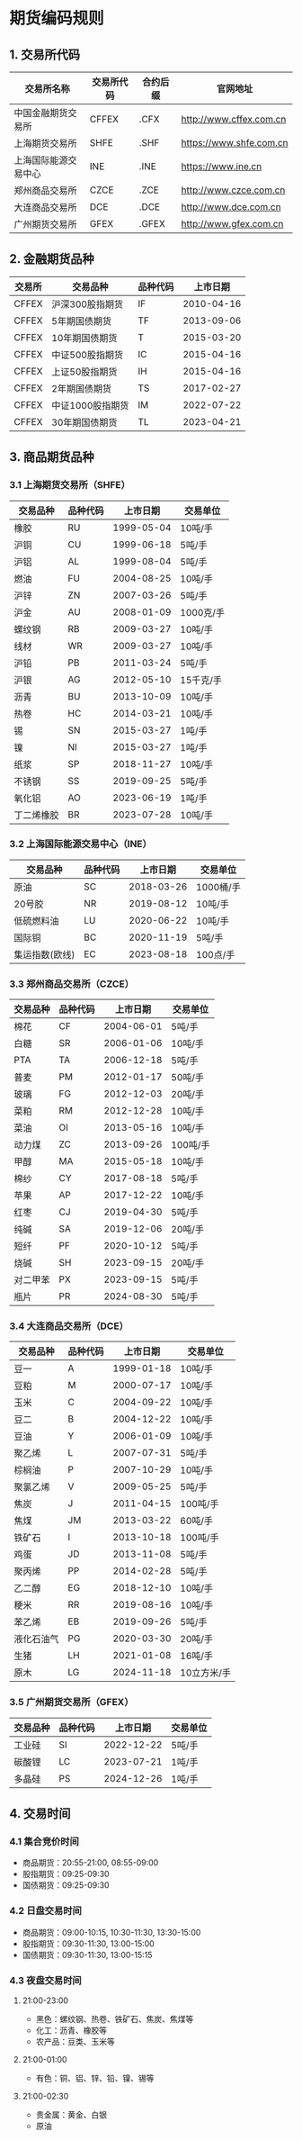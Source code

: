 # 期货编码规则

## 1. 交易所代码

| 交易所名称 | 交易所代码 | 合约后缀 | 官网地址 |
|------------|------------|----------|-----------|
| 中国金融期货交易所 | CFFEX | .CFX | http://www.cffex.com.cn |
| 上海期货交易所 | SHFE | .SHF | https://www.shfe.com.cn |
| 上海国际能源交易中心 | INE | .INE | https://www.ine.cn |
| 郑州商品交易所 | CZCE | .ZCE | http://www.czce.com.cn |
| 大连商品交易所 | DCE | .DCE | http://www.dce.com.cn |
| 广州期货交易所 | GFEX | .GFEX | http://www.gfex.com.cn |

## 2. 金融期货品种

| 交易所 | 交易品种 | 品种代码 | 上市日期 |
|--------|----------|----------|-----------|
| CFFEX | 沪深300股指期货 | IF | 2010-04-16 |
| CFFEX | 5年期国债期货 | TF | 2013-09-06 |
| CFFEX | 10年期国债期货 | T | 2015-03-20 |
| CFFEX | 中证500股指期货 | IC | 2015-04-16 |
| CFFEX | 上证50股指期货 | IH | 2015-04-16 |
| CFFEX | 2年期国债期货 | TS | 2017-02-27 |
| CFFEX | 中证1000股指期货 | IM | 2022-07-22 |
| CFFEX | 30年期国债期货 | TL | 2023-04-21 |

## 3. 商品期货品种

### 3.1 上海期货交易所（SHFE）

| 交易品种 | 品种代码 | 上市日期 | 交易单位 |
|----------|----------|-----------|-----------|
| 橡胶 | RU | 1999-05-04 | 10吨/手 |
| 沪铜 | CU | 1999-06-18 | 5吨/手 |
| 沪铝 | AL | 1999-08-04 | 5吨/手 |
| 燃油 | FU | 2004-08-25 | 10吨/手 |
| 沪锌 | ZN | 2007-03-26 | 5吨/手 |
| 沪金 | AU | 2008-01-09 | 1000克/手 |
| 螺纹钢 | RB | 2009-03-27 | 10吨/手 |
| 线材 | WR | 2009-03-27 | 10吨/手 |
| 沪铅 | PB | 2011-03-24 | 5吨/手 |
| 沪银 | AG | 2012-05-10 | 15千克/手 |
| 沥青 | BU | 2013-10-09 | 10吨/手 |
| 热卷 | HC | 2014-03-21 | 10吨/手 |
| 锡 | SN | 2015-03-27 | 1吨/手 |
| 镍 | NI | 2015-03-27 | 1吨/手 |
| 纸浆 | SP | 2018-11-27 | 10吨/手 |
| 不锈钢 | SS | 2019-09-25 | 5吨/手 |
| 氧化铝 | AO | 2023-06-19 | 1吨/手 |
| 丁二烯橡胶 | BR | 2023-07-28 | 10吨/手 |

### 3.2 上海国际能源交易中心（INE）

| 交易品种 | 品种代码 | 上市日期 | 交易单位 |
|----------|----------|-----------|-----------|
| 原油 | SC | 2018-03-26 | 1000桶/手 |
| 20号胶 | NR | 2019-08-12 | 10吨/手 |
| 低硫燃料油 | LU | 2020-06-22 | 10吨/手 |
| 国际铜 | BC | 2020-11-19 | 5吨/手 |
| 集运指数(欧线) | EC | 2023-08-18 | 100点/手 |

### 3.3 郑州商品交易所（CZCE）

| 交易品种 | 品种代码 | 上市日期 | 交易单位 |
|----------|----------|-----------|-----------|
| 棉花 | CF | 2004-06-01 | 5吨/手 |
| 白糖 | SR | 2006-01-06 | 10吨/手 |
| PTA | TA | 2006-12-18 | 5吨/手 |
| 普麦 | PM | 2012-01-17 | 50吨/手 |
| 玻璃 | FG | 2012-12-03 | 20吨/手 |
| 菜粕 | RM | 2012-12-28 | 10吨/手 |
| 菜油 | OI | 2013-05-16 | 10吨/手 |
| 动力煤 | ZC | 2013-09-26 | 100吨/手 |
| 甲醇 | MA | 2015-05-18 | 10吨/手 |
| 棉纱 | CY | 2017-08-18 | 5吨/手 |
| 苹果 | AP | 2017-12-22 | 10吨/手 |
| 红枣 | CJ | 2019-04-30 | 5吨/手 |
| 纯碱 | SA | 2019-12-06 | 20吨/手 |
| 短纤 | PF | 2020-10-12 | 5吨/手 |
| 烧碱 | SH | 2023-09-15 | 20吨/手 |
| 对二甲苯 | PX | 2023-09-15 | 5吨/手 |
| 瓶片 | PR | 2024-08-30 | 5吨/手 |

### 3.4 大连商品交易所（DCE）

| 交易品种 | 品种代码 | 上市日期 | 交易单位 |
|----------|----------|-----------|-----------|
| 豆一 | A | 1999-01-18 | 10吨/手 |
| 豆粕 | M | 2000-07-17 | 10吨/手 |
| 玉米 | C | 2004-09-22 | 10吨/手 |
| 豆二 | B | 2004-12-22 | 10吨/手 |
| 豆油 | Y | 2006-01-09 | 10吨/手 |
| 聚乙烯 | L | 2007-07-31 | 5吨/手 |
| 棕榈油 | P | 2007-10-29 | 10吨/手 |
| 聚氯乙烯 | V | 2009-05-25 | 5吨/手 |
| 焦炭 | J | 2011-04-15 | 100吨/手 |
| 焦煤 | JM | 2013-03-22 | 60吨/手 |
| 铁矿石 | I | 2013-10-18 | 100吨/手 |
| 鸡蛋 | JD | 2013-11-08 | 5吨/手 |
| 聚丙烯 | PP | 2014-02-28 | 5吨/手 |
| 乙二醇 | EG | 2018-12-10 | 10吨/手 |
| 粳米 | RR | 2019-08-16 | 10吨/手 |
| 苯乙烯 | EB | 2019-09-26 | 5吨/手 |
| 液化石油气 | PG | 2020-03-30 | 20吨/手 |
| 生猪 | LH | 2021-01-08 | 16吨/手 |
| 原木 | LG | 2024-11-18 | 10立方米/手 |

### 3.5 广州期货交易所（GFEX）

| 交易品种 | 品种代码 | 上市日期 | 交易单位 |
|----------|----------|-----------|-----------|
| 工业硅 | SI | 2022-12-22 | 5吨/手 |
| 碳酸锂 | LC | 2023-07-21 | 1吨/手 |
| 多晶硅 | PS | 2024-12-26 | 1吨/手 |

## 4. 交易时间

### 4.1 集合竞价时间
- 商品期货：20:55-21:00, 08:55-09:00
- 股指期货：09:25-09:30
- 国债期货：09:25-09:30

### 4.2 日盘交易时间
- 商品期货：09:00-10:15, 10:30-11:30, 13:30-15:00
- 股指期货：09:30-11:30, 13:00-15:00
- 国债期货：09:30-11:30, 13:00-15:15

### 4.3 夜盘交易时间
1. 21:00-23:00
   - 黑色：螺纹钢、热卷、铁矿石、焦炭、焦煤等
   - 化工：沥青、橡胶等
   - 农产品：豆类、玉米等

2. 21:00-01:00
   - 有色：铜、铝、锌、铅、镍、锡等

3. 21:00-02:30
   - 贵金属：黄金、白银
   - 原油
